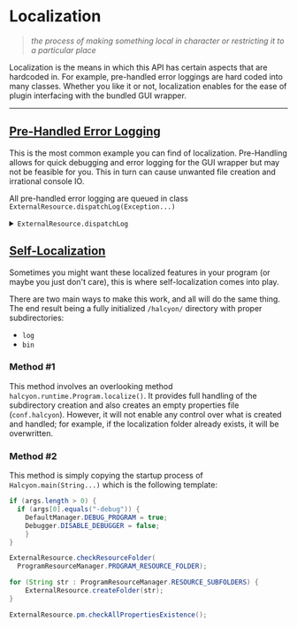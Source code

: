 # <strong>Localization</strong>

> <em>the process of making something local in character or restricting it to a particular place</em>

<!--
    LICENSED UNDER VENDOR LICENSE
    SEE ./LICENSE

    Note: This documentation file
    is not finalized and is subject
    to constant change

    COPYRIGHT © Jack Meng 2021
-->

Localization is the means in which this API has certain aspects that are hardcoded in. For example, pre-handled error loggings are hard coded into many classes. Whether you like it or not, localization enables for the ease of plugin interfacing with the bundled GUI wrapper.

<hr>

## <strong><u>Pre-Handled Error Logging</u></strong>

This is the most common example you can find of localization. Pre-Handling allows for quick debugging and error logging for the GUI wrapper but may not be feasible for you. This in turn can cause unwanted file creation and irrational console IO.

All pre-handled error logging are queued in class <code>ExternalResource.dispatchLog(Exception...)</code>

<details close>
<summary><code>ExternalResource.dispatchLog</code></summary>

```java
        long start = System.currentTimeMillis();
        ExecutorService dispatch = Executors.newFixedThreadPool(1);
        Future<Void> writableTask = dispatch.submit(() -> {
            StringBuilder sb = new StringBuilder();
            for (Exception e : ex) {
                sb.append(e.toString());

                Date d = new Date(System.currentTimeMillis());
                DateFormat df = new SimpleDateFormat("yyyy-MM-dd_HH:mm:ss");
                StringBuilder sbt = new StringBuilder();
                for (StackTraceElement ste : e.getStackTrace()) {
                    sbt.append(ste.toString()).append("\n");
                }
                writeLog("log",
                    "Halcyon/MP4J - LOG EXCEPTION | PLEASE KNOW WHAT YOU ARE DOING\nException caught time: " + df.format(d)
                        + "\n"
                        + e.getClass() + "\n" + e + "\n" +
                        e.getMessage() + "\nLOCALIZED: " + e.getLocalizedMessage() + "\n==BEGIN_STACK_TRACE==\n"
                        + sbt + "\n==END_STACK_TRACE==\n"
                        + "Submit an issue by making a PR to the file BUGS at " + DefaultManager.PROJECT_GITHUB_PAGE);
            }
            return null;
        });
        while (!writableTask.isDone()) {
            try {
                Thread.sleep(100);
            } catch (InterruptedException e1) {
                e1.printStackTrace();
            }
        }
        long end = System.currentTimeMillis();
        Debugger.log("LOG > Log dispatch finished in " + (end - start) + "ms.");
```

</details>

## <strong><u>Self-Localization</u></strong>

Sometimes you might want these localized features in your program (or maybe you just don't care), this is where self-localization comes into play.

There are two main ways to make this work, and all will do the same thing. The end result being a fully initialized <code>/halcyon/</code> directory with proper subdirectories:

- <code>log</code>
- <code>bin</code>

### **Method #1**

This method involves an overlooking method <code>halcyon.runtime.Program.localize()</code>. It provides full handling of the subdirectory creation and also creates an empty properties file (<code>conf.halcyon</code>). However, it will not enable any control over what is created and handled; for example, if the localization folder already exists, it will be overwritten.

### **Method #2**

This method is simply copying the startup process of <code>Halcyon.main(String...)</code> which is the following template:

```java
if (args.length > 0) {
  if (args[0].equals("-debug")) {
    DefaultManager.DEBUG_PROGRAM = true;
    Debugger.DISABLE_DEBUGGER = false;
    }
}

ExternalResource.checkResourceFolder(
  ProgramResourceManager.PROGRAM_RESOURCE_FOLDER);

for (String str : ProgramResourceManager.RESOURCE_SUBFOLDERS) {
    ExternalResource.createFolder(str);
}

ExternalResource.pm.checkAllPropertiesExistence();
```
